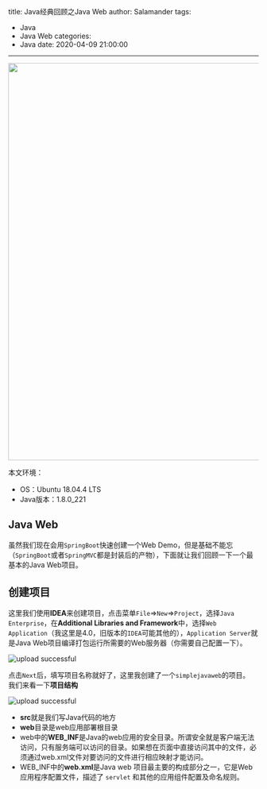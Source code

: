 title: Java经典回顾之Java Web
author: Salamander
tags:
  - Java
  - Java Web
categories:
  - Java
date: 2020-04-09 21:00:00
---
<img src="/images/java-web-develop.jpg" width="800px" >

本文环境：
* OS：Ubuntu 18.04.4 LTS
* Java版本：1.8.0_221


## Java Web
虽然我们现在会用`SpringBoot`快速创建一个Web Demo，但是基础不能忘（`SpringBoot`或者`SpringMVC`都是封装后的产物），下面就让我们回顾一下一个最基本的Java Web项目。

<!-- more -->

## 创建项目
这里我们使用**IDEA**来创建项目，点击菜单`File`=>`New`=>`Project`，选择`Java Enterprise`，在**Additional Libraries and Framework**中，选择`Web Application`（我这里是4.0，旧版本的`IDEA`可能其他的），`Application Server`就是Java Web项目编译打包运行所需要的Web服务器（你需要自己配置一下）。

![upload successful](/images/idea_java_web.png)

点击`Next`后，填写项目名称就好了，这里我创建了一个`simplejavaweb`的项目。  
我们来看一下**项目结构**  

![upload successful](/images/pasted-4.png)   
* **src**就是我们写Java代码的地方
* **web**目录是web应用部署根目录
* web中的**WEB_INF**是Java的web应用的安全目录。所谓安全就是客户端无法访问，只有服务端可以访问的目录。如果想在页面中直接访问其中的文件，必须通过web.xml文件对要访问的文件进行相应映射才能访问。  
* WEB_INF中的**web.xml**是Java web 项目最主要的构成部分之一，它是Web应用程序配置文件，描述了 `servlet` 和其他的应用组件配置及命名规则。